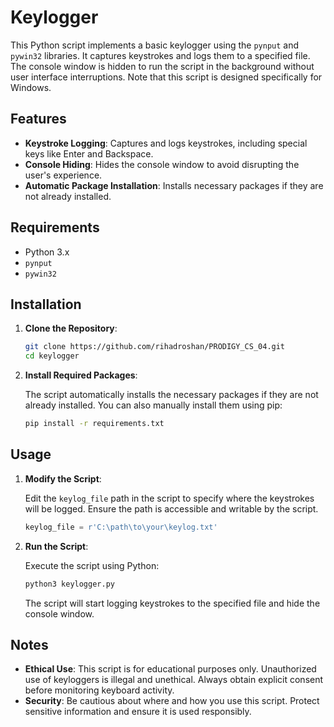 # Keylogger

This Python script implements a basic keylogger using the `pynput` and `pywin32` libraries. It captures keystrokes and logs them to a specified file. The console window is hidden to run the script in the background without user interface interruptions. Note that this script is designed specifically for Windows.

## Features

- **Keystroke Logging**: Captures and logs keystrokes, including special keys like Enter and Backspace.
- **Console Hiding**: Hides the console window to avoid disrupting the user's experience.
- **Automatic Package Installation**: Installs necessary packages if they are not already installed.

## Requirements

- Python 3.x
- `pynput`
- `pywin32`

## Installation

1. **Clone the Repository**:

    ```bash
    git clone https://github.com/rihadroshan/PRODIGY_CS_04.git
    cd keylogger
    ```

2. **Install Required Packages**:

    The script automatically installs the necessary packages if they are not already installed. You can also manually install them using pip:

    ```bash
    pip install -r requirements.txt
    ```

## Usage

1. **Modify the Script**:

    Edit the `keylog_file` path in the script to specify where the keystrokes will be logged. Ensure the path is accessible and writable by the script.

    ```python
    keylog_file = r'C:\path\to\your\keylog.txt'
    ```

2. **Run the Script**:

    Execute the script using Python:

    ```bash
    python3 keylogger.py
    ```

    The script will start logging keystrokes to the specified file and hide the console window.

## Notes

- **Ethical Use**: This script is for educational purposes only. Unauthorized use of keyloggers is illegal and unethical. Always obtain explicit consent before monitoring keyboard activity.
- **Security**: Be cautious about where and how you use this script. Protect sensitive information and ensure it is used responsibly.
